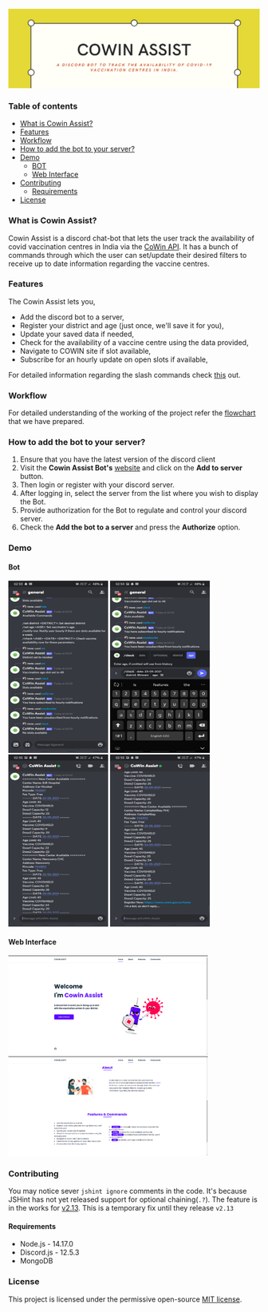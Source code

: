 ![Cowin Assist](images/header.png)

### Table of contents

<!--ts-->

-   [What is Cowin Assist?](#what-is-cowin-assist)
-   [Features](#features)
-   [Workflow](#workflow)
-   [How to add the bot to your server?](#how-to-add-the-bot-to-your-server)
-   [Demo](#demo)
    -   [BOT](#bot)
    -   [Web Interface](#web-interface)
-   [Contributing](#contributing)
    -   [Requirements](#requirements)
-   [License](#license)
<!--te-->

### What is Cowin Assist?

Cowin Assist is a discord chat-bot that lets the user track the availability of covid vaccination centres in India via the [CoWin API](https://apisetu.gov.in/public/api/cowin#/). It has a bunch of commands through which the user can set/update their desired filters to receive up to date information regarding the vaccine centres.

### Features

The Cowin Assist lets you,

-   Add the discord bot to a server,
-   Register your district and age (just once, we'll save it for you),
-   Update your saved data if needed,
-   Check for the availability of a vaccine centre using the data provided,
-   Navigate to COWIN site if slot available,
-   Subscribe for an hourly update on open slots if available,

For detailed information regarding the slash commands check [this](commands/README.md) out.

### Workflow

For detailed understanding of the working of the project refer the [flowchart](images/flowchart.jpg) that we have prepared.

### How to add the bot to your server?

1. Ensure that you have the latest version of the discord client
2. Visit the **Cowin Assist Bot's** [website](https://cowin-discord-bot.el.r.appspot.com/) and click on the **Add to server** button.
3. Then login or register with your discord server.
4. After logging in, select the server from the list where you wish to display the Bot.
5. Provide authorization for the Bot to regulate and control your discord server.
6. Check the **Add the bot to a server** and press the **Authorize** option.

### Demo

#### Bot

<div float="left">
    <img src="images/1.jpg"  width="200" height="345">
    <img src="images/4.jpg" width="200" height="345">
    <img src="images/2.jpg" width="200" height="345">
    <img src="images/3.jpg" width="200" height="345">
</div>

#### Web Interface

<div float="left">
    <img src="images/web1.png" width="400">
    <img src="images/web2.png" width="400">
</div>

### Contributing

You may notice sever `jshint ignore` comments in the code. It's because JSHint has not yet released support for optional chaining(`.?`). The feature is in the works for [v2.13](https://github.com/jshint/jshint/pull/3486). This is a temporary fix until they release `v2.13`

#### Requirements

-   Node.js - 14.17.0
-   Discord.js - 12.5.3
-   MongoDB

### License

This project is licensed under the permissive open-source [MIT license](LICENSE).
